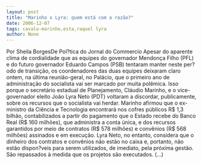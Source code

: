 ```yaml
---
layout: post
title: "Marinho x Lyra: quem está com a razão?"
date: 2006-12-07
tags: cavalo-marinho,esta,raquel lyra
author: None
---
```


Por Sheila BorgesDe Pol?tica do Jornal do Commercio
Apesar do aparente clima de
 cordialidade que as equipes do governador Mendonça Filho (PFL) e do futuro governador Eduardo Campos (PSB) tentaram manter neste per?odo de transição, os coordenadores das duas equipes deixaram claro ontem, na última reunião-geral, no Palácio, que o primeiro ano de administração do socialista vai ser marcado por muita polêmica. 
Isso porque o secretário estadual de Planejamento, Cláudio Marinho, e o vice-governador eleito João Lyra Neto (PDT) voltaram a discordar, publicamente, sobre os recursos que o socialista vai herdar. 
Marinho afirmou que o ex-ministro da Ciência e Tecnologia encontrará nos cofres públicos R$ 1,3 bilhão, contabilizados a partir do pagamento que o Estado recebe do Banco Real (R$ 160 milhões), que administra a conta única, e dos recursos garantidos por meio de contratos (R$ 578 milhões) e convênios (R$ 568 milhões) assinados e em execução. 
Lyra Neto, no entanto, considera que o dinheiro dos contratos e convênios não estão no caixa e, portanto, não estão dispon?veis para serem utilizados, de imediato, pela próxima gestão. São repassados à medida que os projetos são executados. (...) 